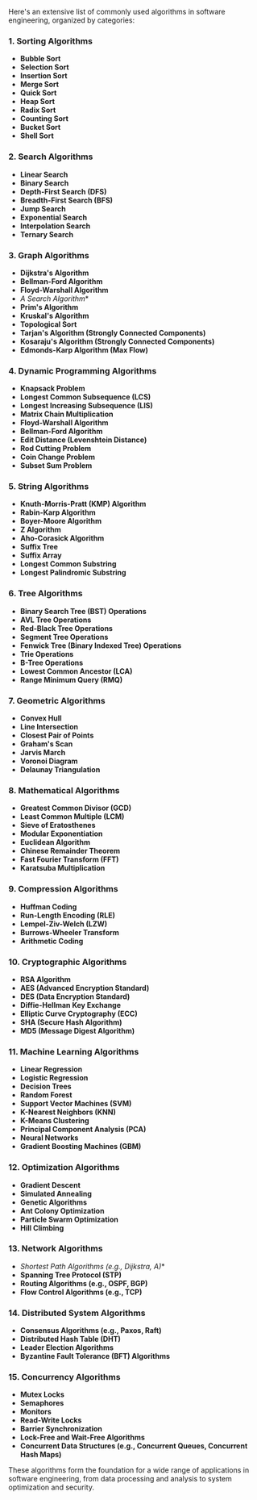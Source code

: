 Here's an extensive list of commonly used algorithms in software engineering, organized by categories:

### 1. **Sorting Algorithms**
- **Bubble Sort**
- **Selection Sort**
- **Insertion Sort**
- **Merge Sort**
- **Quick Sort**
- **Heap Sort**
- **Radix Sort**
- **Counting Sort**
- **Bucket Sort**
- **Shell Sort**

### 2. **Search Algorithms**
- **Linear Search**
- **Binary Search**
- **Depth-First Search (DFS)**
- **Breadth-First Search (BFS)**
- **Jump Search**
- **Exponential Search**
- **Interpolation Search**
- **Ternary Search**

### 3. **Graph Algorithms**
- **Dijkstra's Algorithm**
- **Bellman-Ford Algorithm**
- **Floyd-Warshall Algorithm**
- **A* Search Algorithm**
- **Prim's Algorithm**
- **Kruskal's Algorithm**
- **Topological Sort**
- **Tarjan's Algorithm (Strongly Connected Components)**
- **Kosaraju's Algorithm (Strongly Connected Components)**
- **Edmonds-Karp Algorithm (Max Flow)**

### 4. **Dynamic Programming Algorithms**
- **Knapsack Problem**
- **Longest Common Subsequence (LCS)**
- **Longest Increasing Subsequence (LIS)**
- **Matrix Chain Multiplication**
- **Floyd-Warshall Algorithm**
- **Bellman-Ford Algorithm**
- **Edit Distance (Levenshtein Distance)**
- **Rod Cutting Problem**
- **Coin Change Problem**
- **Subset Sum Problem**

### 5. **String Algorithms**
- **Knuth-Morris-Pratt (KMP) Algorithm**
- **Rabin-Karp Algorithm**
- **Boyer-Moore Algorithm**
- **Z Algorithm**
- **Aho-Corasick Algorithm**
- **Suffix Tree**
- **Suffix Array**
- **Longest Common Substring**
- **Longest Palindromic Substring**

### 6. **Tree Algorithms**
- **Binary Search Tree (BST) Operations**
- **AVL Tree Operations**
- **Red-Black Tree Operations**
- **Segment Tree Operations**
- **Fenwick Tree (Binary Indexed Tree) Operations**
- **Trie Operations**
- **B-Tree Operations**
- **Lowest Common Ancestor (LCA)**
- **Range Minimum Query (RMQ)**

### 7. **Geometric Algorithms**
- **Convex Hull**
- **Line Intersection**
- **Closest Pair of Points**
- **Graham's Scan**
- **Jarvis March**
- **Voronoi Diagram**
- **Delaunay Triangulation**

### 8. **Mathematical Algorithms**
- **Greatest Common Divisor (GCD)**
- **Least Common Multiple (LCM)**
- **Sieve of Eratosthenes**
- **Modular Exponentiation**
- **Euclidean Algorithm**
- **Chinese Remainder Theorem**
- **Fast Fourier Transform (FFT)**
- **Karatsuba Multiplication**

### 9. **Compression Algorithms**
- **Huffman Coding**
- **Run-Length Encoding (RLE)**
- **Lempel-Ziv-Welch (LZW)**
- **Burrows-Wheeler Transform**
- **Arithmetic Coding**

### 10. **Cryptographic Algorithms**
- **RSA Algorithm**
- **AES (Advanced Encryption Standard)**
- **DES (Data Encryption Standard)**
- **Diffie-Hellman Key Exchange**
- **Elliptic Curve Cryptography (ECC)**
- **SHA (Secure Hash Algorithm)**
- **MD5 (Message Digest Algorithm)**

### 11. **Machine Learning Algorithms**
- **Linear Regression**
- **Logistic Regression**
- **Decision Trees**
- **Random Forest**
- **Support Vector Machines (SVM)**
- **K-Nearest Neighbors (KNN)**
- **K-Means Clustering**
- **Principal Component Analysis (PCA)**
- **Neural Networks**
- **Gradient Boosting Machines (GBM)**

### 12. **Optimization Algorithms**
- **Gradient Descent**
- **Simulated Annealing**
- **Genetic Algorithms**
- **Ant Colony Optimization**
- **Particle Swarm Optimization**
- **Hill Climbing**

### 13. **Network Algorithms**
- **Shortest Path Algorithms (e.g., Dijkstra, A*)**
- **Spanning Tree Protocol (STP)**
- **Routing Algorithms (e.g., OSPF, BGP)**
- **Flow Control Algorithms (e.g., TCP)**

### 14. **Distributed System Algorithms**
- **Consensus Algorithms (e.g., Paxos, Raft)**
- **Distributed Hash Table (DHT)**
- **Leader Election Algorithms**
- **Byzantine Fault Tolerance (BFT) Algorithms**

### 15. **Concurrency Algorithms**
- **Mutex Locks**
- **Semaphores**
- **Monitors**
- **Read-Write Locks**
- **Barrier Synchronization**
- **Lock-Free and Wait-Free Algorithms**
- **Concurrent Data Structures (e.g., Concurrent Queues, Concurrent Hash Maps)**

These algorithms form the foundation for a wide range of applications in software engineering, from data processing and analysis to system optimization and security.